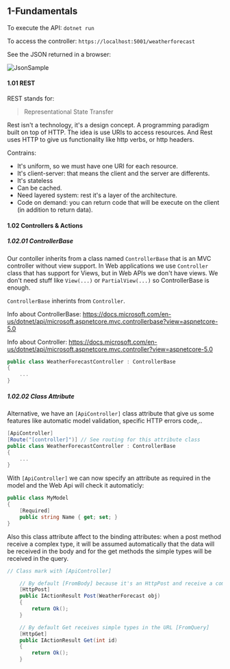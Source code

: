 
## 1-Fundamentals

To execute the API:
```dotnet run```

To access the controller:
```https://localhost:5001/weatherforecast```

See the JSON returned in a browser:

![JsonSample](ReturnedJson.JPG)

#### 1.01 REST

REST stands for: 
> Representational State Transfer

Rest isn't a technology, it's a design concept. A programming paradigm built on top of HTTP. The idea is use URIs to access resources. And Rest uses HTTP to give us functionality like http verbs, or http headers.

Contrains:
 * It's uniform, so we must have one URI for each resource.
 * It's client-server: that means the client and the server are differents.
 * It's stateless
 * Can be cached.
 * Need layered system: rest it's a layer of the architecture.
 * Code on demand: you can return code that will be execute on the client (in addition to return data).


 #### 1.02 Controllers & Actions

##### 1.02.01 ControllerBase

Our contoller inherits from a class named `ControllerBase` that is an MVC controller without view support. In Web applications we use `Controller` class that has support for Views, but in Web APIs we don't have views. We don't need stuff like `View(...)` or `PartialView(...)` so ControllerBase is enough.

`ControllerBase` inherints from `Controller`.

Info about ControllerBase: https://docs.microsoft.com/en-us/dotnet/api/microsoft.aspnetcore.mvc.controllerbase?view=aspnetcore-5.0

Info about Controller: https://docs.microsoft.com/en-us/dotnet/api/microsoft.aspnetcore.mvc.controller?view=aspnetcore-5.0

```C#
public class WeatherForecastController : ControllerBase
{
    ...
}
```

##### 1.02.02 Class Attribute

Alternative, we have an `[ApiController]` class attribute that give us some features like automatic model validation, specific HTTP errors code,..

```C#
[ApiController]
[Route("[controller]")] // See routing for this attribute class
public class WeatherForecastController : ControllerBase
{
    ...
}
```

With `[ApiController]` we can now specify an attribute as required in the model and the Web Api will check it automaticly:
```C#
public class MyModel
{
    [Required]
    public string Name { get; set; }
}
```

Also this class attribute affect to the binding attributes: when a post method receive a complex type, it will be assumed automatically that the data will be received in the body and for the get methods the simple types will be received in the query.

```C#
// Class mark with [ApiController]

    // By default [FromBody] because it's an HttpPost and receive a complex type
    [HttpPost]
    public IActionResult Post(WeatherForecast obj) 
    {
        return Ok();
    }

    // By default Get receives simple types in the URL [FromQuery]
    [HttpGet]
    public IActionResult Get(int id)
    {
        return Ok();
    }
```
